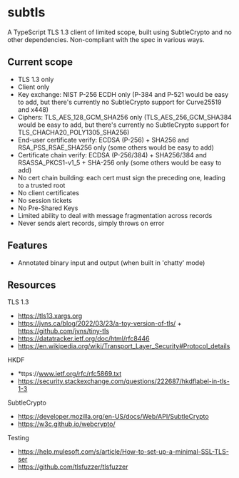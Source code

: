 # subtls

A TypeScript TLS 1.3 client of limited scope, built using SubtleCrypto and no other dependencies. Non-compliant with the spec in various ways.

## Current scope

* TLS 1.3 only
* Client only
* Key exchange: NIST P-256 ECDH only (P-384 and P-521 would be easy to add, but there's currently no SubtleCrypto support for Curve25519 and x448)
* Ciphers: TLS_AES_128_GCM_SHA256 only (TLS_AES_256_GCM_SHA384 would be easy to add, but there's currently no SubtleCrypto support for TLS_CHACHA20_POLY1305_SHA256)
* End-user certificate verify: ECDSA (P-256) + SHA256 and RSA_PSS_RSAE_SHA256 only (some others would be easy to add)
* Certificate chain verify: ECDSA (P-256/384) + SHA256/384 and RSASSA_PKCS1-v1_5 + SHA-256 only (some others would be easy to add)
* No cert chain building: each cert must sign the preceding one, leading to a trusted root
* No client certificates
* No session tickets
* No Pre-Shared Keys
* Limited ability to deal with message fragmentation across records
* Never sends alert records, simply throws on error

## Features

* Annotated binary input and output (when built in 'chatty' mode)

## Resources

TLS 1.3

* https://tls13.xargs.org
* https://jvns.ca/blog/2022/03/23/a-toy-version-of-tls/ + https://github.com/jvns/tiny-tls
* https://datatracker.ietf.org/doc/html/rfc8446
* https://en.wikipedia.org/wiki/Transport_Layer_Security#Protocol_details

HKDF

* *ttps://www.ietf.org/rfc/rfc5869.txt
* https://security.stackexchange.com/questions/222687/hkdflabel-in-tls-1-3

SubtleCrypto

* https://developer.mozilla.org/en-US/docs/Web/API/SubtleCrypto
* https://w3c.github.io/webcrypto/

Testing

* https://help.mulesoft.com/s/article/How-to-set-up-a-minimal-SSL-TLS-ser
* https://github.com/tlsfuzzer/tlsfuzzer
